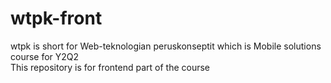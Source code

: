 # wtpk-front
wtpk is short for Web-teknologian peruskonseptit which is Mobile solutions course for Y2Q2\
This repository is for frontend part of the course
